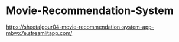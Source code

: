 # Movie-Recommendation-System

https://sheetalgour04-movie-recommendation-system-app-mbwx7e.streamlitapp.com/
